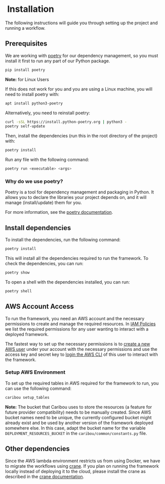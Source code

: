 #  Installation

The following instructions will guide you through setting up the project and running a workflow.

## Prerequisites

We are working with [poetry](https://python-poetry.org) for our dependency management, so you must install it first to run any part of our Python package.

```bash
pip install poetry
```

**Note:** for Linux Users

If this does not work for you and you are using a Linux machine, you will need to install poetry with:

```bash
apt install python3-poetry
```

Alternatively, you need to reinstall poetry:

```bash
curl -sSL https://install.python-poetry.org | python3 -
poetry self-update
```

Then, install the dependencies (run this in the root directory of the project) with:

```bash
poetry install
```

Run any file with the following command:

```bash
poetry run <executable> <args>
```

### Why do we use poetry?

Poetry is a tool for dependency management and packaging in Python.
It allows you to declare the libraries your project depends on, and it will manage (install/update) them for you.

For more information, see the [poetry documentation](https://python-poetry.org/docs/).

## Install dependencies

To install the dependencies, run the following command:

```bash
poetry install
```

This will install all the dependencies required to run the framework. To check the dependencies, you can run:

```bash
poetry show
```

To open a shell with the dependencies installed, you can run:

```bash
poetry shell
```

## AWS Account Access

To run the framework, you need an AWS account and the necessary permissions to create and manage the required resources.
In [IAM Policies](docs/iam_policies.md) we list the required permissions for any user wanting to interact with a deployed framework.

The fastest way to set up the necessary permissions is to [create a new AWS user](https://docs.aws.amazon.com/IAM/latest/UserGuide/id_users_create.html) under your account with the necessary permissions and use the access key and secret key to [login the AWS CLI](https://docs.aws.amazon.com/signin/latest/userguide/command-line-sign-in.html) of this user to interact with the framework.

### Setup AWS Environment

To set up the required tables in AWS required for the framework to run, you can use the following command:

```bash
caribou setup_tables
```

**Note:** The bucket that Caribou uses to store the resources (a feature for future provider compatibility) needs to be manually created.
Since AWS bucket names need to be unique, the currently configured bucket might already exist and be used by another version of the framework deployed somewhere else.
In this case, adapt the bucket name for the variable `DEPLOYMENT_RESOURCES_BUCKET` in the `caribou/common/constants.py` file.

## Other dependencies

Since the AWS lambda environment restricts us from using Docker, we have to migrate the workflows using [crane](https://github.com/google/go-containerregistry/tree/main/cmd/crane). If you plan on running the framework locally instead of deploying it to the cloud, please install the crane as described in the [crane documentation](https://github.com/google/go-containerregistry/blob/main/cmd/crane/README.md).
